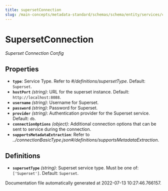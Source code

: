 ```yaml
---
title: supersetConnection
slug: /main-concepts/metadata-standard/schemas/schema/entity/services/connections/dashboard
---
```


# SupersetConnection

*Superset Connection Config*

## Properties

- **`type`**: Service Type. Refer to *#/definitions/supersetType*. Default: `Superset`.
- **`hostPort`** *(string)*: URL for the superset instance. Default: `http://localhost:8088`.
- **`username`** *(string)*: Username for Superset.
- **`password`** *(string)*: Password for Superset.
- **`provider`** *(string)*: Authentication provider for the Superset service. Default: `db`.
- **`connectionOptions`** *(object)*: Additional connection options that can be sent to service during the connection.
- **`supportsMetadataExtraction`**: Refer to *../connectionBasicType.json#/definitions/supportsMetadataExtraction*.
## Definitions

- **`supersetType`** *(string)*: Superset service type. Must be one of: `['Superset']`. Default: `Superset`.


Documentation file automatically generated at 2022-07-13 10:27:46.766157.
